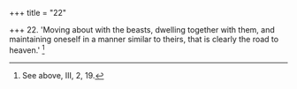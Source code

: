 +++
title = "22"

+++
22. 'Moving about with the beasts, dwelling together with them, and maintaining oneself in a manner similar to theirs, that is clearly the road to heaven.' [^5] 


[^5]:  See above, III, 2, 19.

